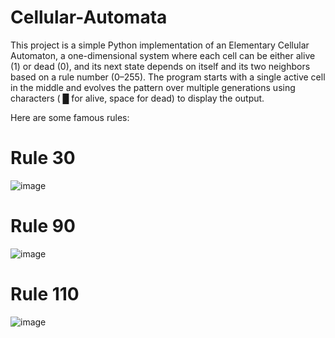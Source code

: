 # Cellular-Automata

This project is a simple Python implementation of an Elementary Cellular Automaton, a one-dimensional system where each cell can be either alive (1) or dead (0), and its next state depends on itself and its two neighbors based on a rule number (0–255). The program starts with a single active cell in the middle and evolves the pattern over multiple generations using characters ( █ for alive, space for dead) to display the output. 

Here are some famous rules:


# Rule 30 
![image](https://github.com/user-attachments/assets/67746451-8653-4c4a-aec6-9f69f9d4d998)

# Rule 90
![image](https://github.com/user-attachments/assets/a9c4e138-7974-4d18-85ac-18f1705632b9)

# Rule 110

![image](https://github.com/user-attachments/assets/67cae4de-bb02-4b11-8603-4f446a02587b)
